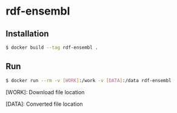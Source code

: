 # rdf-ensembl

## Installation 

```bash
$ docker build --tag rdf-ensembl .
```

## Run

```bash
$ docker run --rm -v [WORK]:/work -v [DATA]:/data rdf-ensembl
```
[WORK]: Download file location

[DATA]: Converted file location
